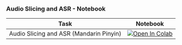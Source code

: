 ### Audio Slicing and ASR - Notebook

| Task                                     | Notebook                                                                                                                                                                                                            |
|------------------------------------------|---------------------------------------------------------------------------------------------------------------------------------------------------------------------------------------------------------------------|
|Audio Slicing and ASR (Mandarin Pinyin) | [![Open In Colab](https://colab.research.google.com/assets/colab-badge.svg)](https://colab.research.google.com/github/AlexandaJerry/PPASR/PPASR-preprocessor.ipynb) |
